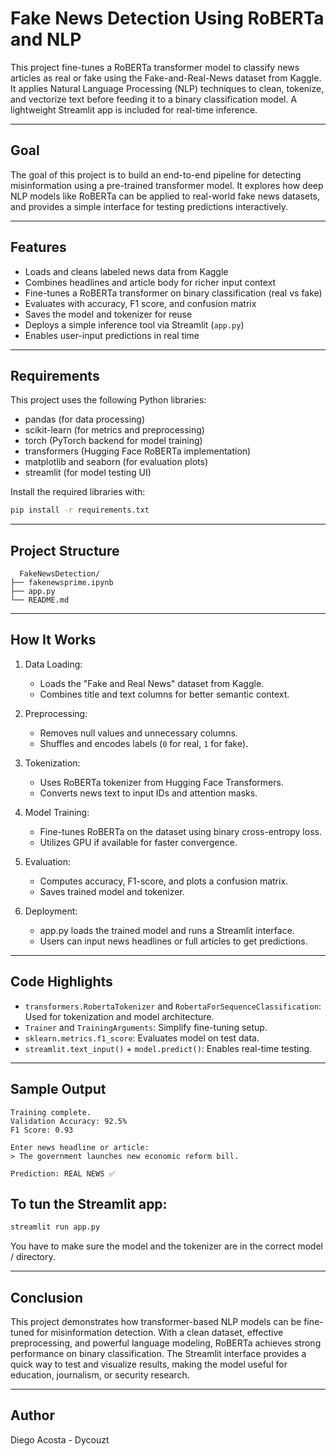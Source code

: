# Fake News Detection Using RoBERTa and NLP

This project fine-tunes a RoBERTa transformer model to classify news articles as real or fake using the Fake-and-Real-News dataset from Kaggle. It applies Natural Language Processing (NLP) techniques to clean, tokenize, and vectorize text before feeding it to a binary classification model. A lightweight Streamlit app is included for real-time inference.

---

## Goal

The goal of this project is to build an end-to-end pipeline for detecting misinformation using a pre-trained transformer model. It explores how deep NLP models like RoBERTa can be applied to real-world fake news datasets, and provides a simple interface for testing predictions interactively.

---

## Features

- Loads and cleans labeled news data from Kaggle
- Combines headlines and article body for richer input context
- Fine-tunes a RoBERTa transformer on binary classification (real vs fake)
- Evaluates with accuracy, F1 score, and confusion matrix
- Saves the model and tokenizer for reuse
- Deploys a simple inference tool via Streamlit (`app.py`)
- Enables user-input predictions in real time

---

## Requirements

This project uses the following Python libraries:
- pandas (for data processing)
- scikit-learn (for metrics and preprocessing)
- torch (PyTorch backend for model training)
- transformers (Hugging Face RoBERTa implementation)
- matplotlib and seaborn (for evaluation plots)
- streamlit (for model testing UI)

Install the required libraries with:

```bash
pip install -r requirements.txt
```

---

## Project Structure

```plaintext
  FakeNewsDetection/
├── fakenewsprime.ipynb
├── app.py
└── README.md 
```      

---

## How It Works

1. Data Loading:
   - Loads the "Fake and Real News" dataset from Kaggle.
   - Combines title and text columns for better semantic context.

2. Preprocessing:
   - Removes null values and unnecessary columns.
   - Shuffles and encodes labels (`0` for real, `1` for fake).

3. Tokenization:
   - Uses RoBERTa tokenizer from Hugging Face Transformers.
   - Converts news text to input IDs and attention masks.

4. Model Training:
   - Fine-tunes RoBERTa on the dataset using binary cross-entropy loss.
   - Utilizes GPU if available for faster convergence.

5. Evaluation:
   - Computes accuracy, F1-score, and plots a confusion matrix.
   - Saves trained model and tokenizer.

6. Deployment:
   - app.py loads the trained model and runs a Streamlit interface.
   - Users can input news headlines or full articles to get predictions.

---

## Code Highlights

- `transformers.RobertaTokenizer` and `RobertaForSequenceClassification`: Used for tokenization and model architecture.
- `Trainer` and `TrainingArguments`: Simplify fine-tuning setup.
- `sklearn.metrics.f1_score`: Evaluates model on test data.
- `streamlit.text_input()` + `model.predict()`: Enables real-time testing.

---

## Sample Output

```plaintext
Training complete.
Validation Accuracy: 92.5%
F1 Score: 0.93

Enter news headline or article:
> The government launches new economic reform bill.

Prediction: REAL NEWS ✅
```

## To tun the Streamlit app:

```bash
streamlit run app.py
```

You have to make sure the model and the tokenizer are in the correct model / directory.

---

## Conclusion

This project demonstrates how transformer-based NLP models can be fine-tuned for misinformation detection. With a clean dataset, effective preprocessing, and powerful language modeling, RoBERTa achieves strong performance on binary classification. The Streamlit interface provides a quick way to test and visualize results, making the model useful for education, journalism, or security research.

---

## Author

Diego Acosta - Dycouzt
